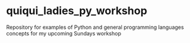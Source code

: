 # quiqui_ladies_py_workshop
Repository for examples of Python and general programming languages concepts for my upcoming Sundays workshop
